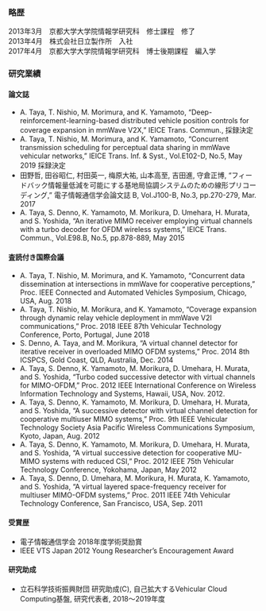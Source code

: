 ### 略歴
2013年3月　京都大学大学院情報学研究科　修士課程　修了  
2013年4月　株式会社日立製作所　入社  
2017年4月　京都大学大学院情報学研究科　博士後期課程　編入学

### 研究業績
#### 論文誌
- A. Taya, T. Nishio, M. Morimura, and K. Yamamoto, “Deep-reinforcement-learning-based distributed vehicle position controls for coverage expansion in mmWave V2X,” IEICE Trans. Commun., 採録決定
- A. Taya, T. Nishio, M. Morimura, and K. Yamamoto, “Concurrent transmission scheduling for perceptual data sharing in mmWave vehicular networks,” IEICE Trans. Inf. & Syst., Vol.E102-D, No.5, May 2019 採録決定
- 田野哲, 田谷昭仁, 村田英一, 梅原大祐, 山本高至, 吉田進, 守倉正博, “フィードバック情報量低減を可能にする基地局協調システムのための線形プリコーディング,” 電子情報通信学会論文誌 B, Vol.J100-B, No.3, pp.270-279, Mar. 2017
- A. Taya, S. Denno, K. Yamamoto, M. Morikura, D. Umehara, H. Murata, and S. Yoshida, “An iterative MIMO receiver employing virtual channels with a turbo decoder for OFDM wireless systems,” IEICE Trans. Commun., Vol.E98.B, No.5, pp.878-889, May 2015

#### 査読付き国際会議
- A. Taya, T. Nishio, M. Morimura, and K. Yamamoto, “Concurrent data dissemination at intersections in mmWave for cooperative perceptions,” Proc. IEEE Connected and Automated Vehicles Symposium, Chicago, USA, Aug. 2018
- A. Taya, T. Nishio, M. Morikura, and K. Yamamoto, “Coverage expansion through dynamic relay vehicle deployment in mmWave V2I communications,” Proc. 2018 IEEE 87th Vehicular Technology Conference, Porto, Portugal, June 2018
- S. Denno, A. Taya, and M. Morikura, “A virtual channel detector for iterative receiver in overloaded MIMO OFDM systems,” Proc. 2014 8th ICSPCS, Gold Coast, QLD, Australia, Dec. 2014
- A. Taya, S. Denno, K. Yamamoto, M. Morikura, D. Umehara, H. Murata, and S. Yoshida, “Turbo coded successive detector with virtual channels for MIMO-OFDM,” Proc. 2012 IEEE International Conference on Wireless Information Technology and Systems, Hawaii, USA, Nov. 2012.
- A. Taya, S. Denno, K. Yamamoto, M. Morikura, D. Umehara, H. Murata, and S. Yoshida, “A successive detector with virtual channel detection for cooperative multiuser MIMO systems,” Proc. 9th IEEE Vehicular Technology Society Asia Pacific Wireless Communications Symposium, Kyoto, Japan, Aug. 2012
- A. Taya, S. Denno, K. Yamamoto, M. Morikura, D. Umehara, H. Murata, and S. Yoshida, “A virtual successive detection for cooperative MU-MIMO systems with reduced CSI,” Proc. 2012 IEEE 75th Vehicular Technology Conference, Yokohama, Japan, May 2012
- A. Taya, S. Denno, D. Umehara, M. Morikura, H. Murata, K. Yamamoto, and S. Yoshida, “A virtual layered space-frequency receiver for multiuser MIMO-OFDM systems,” Proc. 2011 IEEE 74th Vehicular Technology Conference, San Francisco, USA, Sep. 2011

#### 受賞歴
- 電子情報通信学会 2018年度学術奨励賞
- IEEE VTS Japan 2012 Young Researcher’s Encouragement Award

#### 研究助成
- 立石科学技術振興財団 研究助成(C), 自己拡大するVehicular Cloud Computing基盤, 研究代表者, 2018〜2019年度

